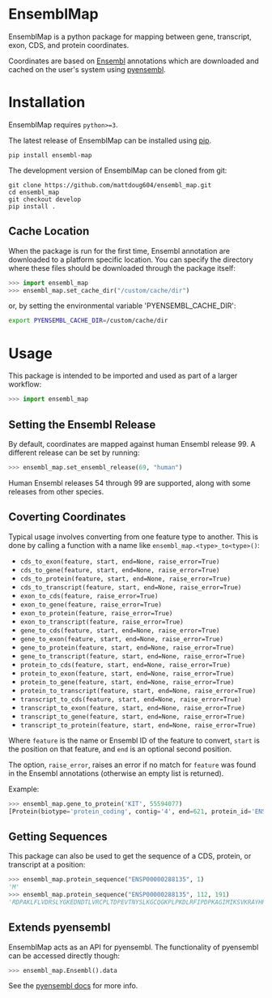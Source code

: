 EnsemblMap
==========

EnsemblMap is a python package for mapping between gene, transcript, exon, CDS, and protein coordinates.

Coordinates are based on [Ensembl](http://www.ensembl.org/) annotations which are downloaded and cached on the user's system using [pyensembl](https://github.com/openvax/pyensembl).

# Installation

EnsemblMap requires `python>=3`.

The latest release of EnsemblMap can be installed using [pip](https://pip.pypa.io/en/latest/quickstart/).

```shell
pip install ensembl-map
```

The development version of EnsemblMap can be cloned from git:

```shell
git clone https://github.com/mattdoug604/ensembl_map.git
cd ensembl_map
git checkout develop
pip install .
```

## Cache Location

When the package is run for the first time, Ensembl annotation are downloaded to a platform specific location. You can specify the directory where these files should be downloaded through the package itself:

```python
>>> import ensembl_map
>>> ensembl_map.set_cache_dir("/custom/cache/dir")
```

or, by setting the environmental variable 'PYENSEMBL_CACHE_DIR':

```bash
export PYENSEMBL_CACHE_DIR=/custom/cache/dir
```

# Usage

This package is intended to be imported and used as part of a larger workflow:

```python
>>> import ensembl_map
```

## Setting the Ensembl Release

By default, coordinates are mapped against human Ensembl release 99. A different release can be set by running:

```python
>>> ensembl_map.set_ensembl_release(69, "human")
```

Human Ensembl releases 54 through 99 are supported, along with some releases from other species.

## Coverting Coordinates

Typical usage involves converting from one feature type to another. This is done by calling a function with a name like `ensembl_map.<type>_to<type>()`:
* ```cds_to_exon(feature, start, end=None, raise_error=True)```
* ```cds_to_gene(feature, start, end=None, raise_error=True)```
* ```cds_to_protein(feature, start, end=None, raise_error=True)```
* ```cds_to_transcript(feature, start, end=None, raise_error=True)```
* ```exon_to_cds(feature, raise_error=True)```
* ```exon_to_gene(feature, raise_error=True)```
* ```exon_to_protein(feature, raise_error=True)```
* ```exon_to_transcript(feature, raise_error=True)```
* ```gene_to_cds(feature, start, end=None, raise_error=True)```
* ```gene_to_exon(feature, start, end=None, raise_error=True)```
* ```gene_to_protein(feature, start, end=None, raise_error=True)```
* ```gene_to_transcript(feature, start, end=None, raise_error=True)```
* ```protein_to_cds(feature, start, end=None, raise_error=True)```
* ```protein_to_exon(feature, start, end=None, raise_error=True)```
* ```protein_to_gene(feature, start, end=None, raise_error=True)```
* ```protein_to_transcript(feature, start, end=None, raise_error=True)```
* ```transcript_to_cds(feature, start, end=None, raise_error=True)```
* ```transcript_to_exon(feature, start, end=None, raise_error=True)```
* ```transcript_to_gene(feature, start, end=None, raise_error=True)```
* ```transcript_to_protein(feature, start, end=None, raise_error=True)```

Where `feature` is the name or Ensembl ID of the feature to convert, `start` is the position on that feature, and `end` is an optional second position.

The option, `raise_error`, raises an error if no match for `feature` was found in the Ensembl annotations (otherwise an empty list is returned).

Example:

```python
>>> ensembl_map.gene_to_protein('KIT', 55594077)
[Protein(biotype='protein_coding', contig='4', end=621, protein_id='ENSP00000288135', sequence='A', start=621, strand='+'), Protein(biotype='protein_coding', contig='4', end=617, protein_id='ENSP00000390987', sequence='A', start=617, strand='+')]
```


## Getting Sequences

This package can also be used to get the sequence of a CDS, protein, or transcript at a position:

```python
>>> ensembl_map.protein_sequence("ENSP00000288135", 1)
'M'
>>> ensembl_map.protein_sequence("ENSP00000288135", 112, 191)
'RDPAKLFLVDRSLYGKEDNDTLVRCPLTDPEVTNYSLKGCQGKPLPKDLRFIPDPKAGIMIKSVKRAYHRLCLHCSVDQE'
```

## Extends pyensembl

EnsemblMap acts as an API for pyensembl. The functionality of pyensembl can be accessed directly though:

```python
>>> ensembl_map.Ensembl().data
```

See the [pyensembl docs](https://readthedocs.org/projects/pyensembl/downloads/pdf/latest/) for more info.
